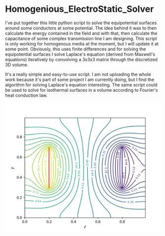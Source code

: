 # Homogenious_ElectroStatic_Solver
I've put together this little python script to solve the equipotential surfaces around some conductors at some potential. 
The idea behind it was to then calculate the energy contained in the field and with that, then calculate the capacitance of some complex transmission line I am designing.
This script is only working for homogenous media at the moment, but I will update it at some point. 
Obviously, this uses finite differences and for solving the equipotential surfaces I solve Laplace's equation (derived from Maxwell's equations) iteratively by convolving a 3x3x3 matrix through the discretized 3D volume. 

It's a really simple and easy-to-use script. I am not uploading the whole work because it's part of some project I am currently doing, but I find the algorithm for solving Laplace's equation interesting. 
The same script could be used to solve for isothermal surfaces in a volume according to Fourier's heat conduction law.

![Potential_Lines](/Potential_lines.png?raw=true "Potential_Lines")
